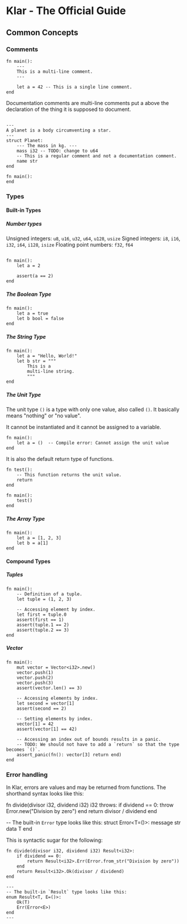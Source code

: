 # Klar - The Official Guide

## Common Concepts

### Comments

```klar
fn main():
    ---
    This is a multi-line comment.
    ---

    let a = 42 -- This is a single line comment.
end
```

Documentation comments are multi-line comments put a above
the declaration of the thing it is supposed to document.

```klar

---
A planet is a body circumventing a star.
---
struct Planet:
    --- The mass in kg. ---
    mass i32 -- TODO: change to u64
    -- This is a regular comment and not a documentation comment.
    name str
end

fn main():
end
```

### Types

#### Built-in Types

##### Number types

Unsigned integers: `u8`, `u16`, `u32`, `u64`, `u128`, `usize`
Signed integers: `i8`, `i16`, `i32`, `i64`, `i128`, `isize`
Floating point numbers: `f32`, `f64`

```klar

fn main():
    let a = 2

    assert(a == 2)
end
```

##### The Boolean Type

```klar
fn main():
    let a = true
    let b bool = false
end
```


##### The String Type

```klar
fn main():
    let a = "Hello, World!"
    let b str = """
        This is a 
        multi-line string.
        """
end
```

##### The Unit Type

The unit type `()` is a type with only one value, also called `()`. It basically
means "nothing" or "no value".

It cannot be instantiated and it cannot be assigned to a variable.

```klar
fn main():
    let a = ()  -- Compile error: Cannot assign the unit value
end
```

It is also the default return type of functions.

```klar
fn test():
    -- This function returns the unit value.
    return
end

fn main():
    test()
end
```

##### The Array Type

```klar
fn main():
    let a = [1, 2, 3]
    let b = a[1]
end
```

#### Compound Types

##### Tuples

```klar
fn main():
    -- Definition of a tuple.
    let tuple = (1, 2, 3)

    -- Accessing element by index.
    let first = tuple.0
    assert(first == 1)
    assert(tuple.1 == 2)
    assert(tuple.2 == 3)
end
```

##### Vector

```klar
fn main():
    mut vector = Vector<i32>.new()
    vector.push(1)
    vector.push(2)
    vector.push(3)
    assert(vector.len() == 3)

    -- Accessing elements by index.
    let second = vector[1]
    assert(second == 2)

    -- Setting elements by index.
    vector[1] = 42
    assert(vector[1] == 42)

    -- Accessing an index out of bounds results in a panic.
    -- TODO: We should not have to add a `return` so that the type becomes `()`.
    assert_panic(fn(): vector[3] return end)
end
```

### Error handling

In Klar, errors are values and may be returned from functions. 
The shorthand syntax looks like this:

fn divide(divisor i32, dividend i32) i32 throws:
    if dividend == 0:
        throw Error.new("Division by zero")
    end
    return divisor / dividend
end

-- The built-in `Error` type looks like this:
struct Error<T=()>:
    message str
    data T
end

This is syntactic sugar for the following:

```klar
fn divide(divisor i32, dividend i32) Result<i32>:
    if dividend == 0:
        return Result<i32>.Err(Error.from_str("Division by zero"))
    end
    return Result<i32>.Ok(divisor / dividend)
end

--- 
-- The built-in `Result` type looks like this:
enum Result<T, E=()>:
    Ok(T)
    Err(Error<E>)
end
---
```
